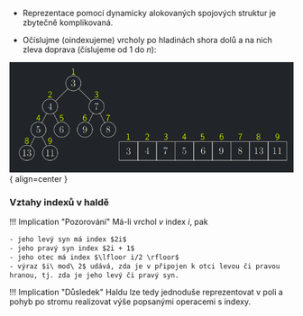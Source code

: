 * Reprezentace pomocí dynamicky alokovaných spojových struktur je zbytečně komplikovaná.

* Očíslujme (oindexujeme) vrcholy po hladinách shora dolů a na nich zleva doprava (číslujeme od 1 do $n$):

![Image title](../assets/04/heap_memory_representation.png){ align=center }

### Vztahy indexů v haldě

!!! Implication "Pozorování"
    Má-li vrchol $v$ index $i$, pak

    - jeho levý syn má index $2i$
    - jeho pravý syn index $2i + 1$
    - jeho otec má index $\lfloor i/2 \rfloor$
    - výraz $i\ mod\ 2$ udává, zda je v připojen k otci levou či pravou hranou, tj. zda je jeho levý či pravý syn.

!!! Implication "Důsledek"
    Haldu lze tedy jednoduše reprezentovat v poli a pohyb po stromu realizovat výše popsanými operacemi s indexy.
